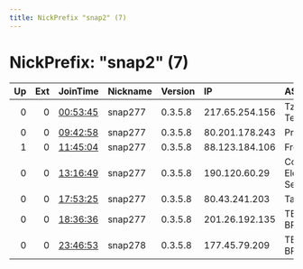 ```yaml
---
title: NickPrefix "snap2" (7)
---
```


# NickPrefix: "snap2" (7)

|   Up |   Ext | JoinTime                                                                                            | Nickname   | Version   | IP             | AS                                       | CC   |   ORp |   Dirp | OS    | Contact   |   eFamMembers |
|-----:|------:|:----------------------------------------------------------------------------------------------------|:-----------|:----------|:---------------|:-----------------------------------------|:-----|------:|-------:|:------|:----------|--------------:|
|    0 |     0 | [00:53:45](https://metrics.torproject.org/rs.html#details/FDD2340E34E0B0A8575427BEC372D6D534A70CBA) | snap277    | 0.3.5.8   | 217.65.254.156 | TzOV Biznes i Technologii                | ua   | 46747 |      0 | Linux | None      |             1 |
|    0 |     0 | [09:42:58](https://metrics.torproject.org/rs.html#details/F65AD5714D2237541F764462F260F4B60BF8BCE8) | snap277    | 0.3.5.8   | 80.201.178.243 | Proximus NV                              | be   | 38495 |      0 | Linux | None      |             1 |
|    1 |     0 | [11:45:04](https://metrics.torproject.org/rs.html#details/88316A1190BC75942A9EFA132A95BC63E356861B) | snap277    | 0.3.5.8   | 88.123.184.106 | Free SAS                                 | fr   | 35143 |      0 | Linux | None      |             1 |
|    0 |     0 | [13:16:49](https://metrics.torproject.org/rs.html#details/B81459120B5CCD33349A2769790CB1E5BE0010A4) | snap277    | 0.3.5.8   | 190.120.60.29  | Coop. Popular de Elec., Obras y Servicio | ar   | 43707 |      0 | Linux | None      |             1 |
|    0 |     0 | [17:53:25](https://metrics.torproject.org/rs.html#details/39DD1CD95581BE7A235BF9F05F54269018C94AF8) | snap277    | 0.3.5.8   | 80.43.241.203  | TalkTalk                                 | gb   | 43277 |      0 | Linux | None      |             1 |
|    0 |     0 | [18:36:36](https://metrics.torproject.org/rs.html#details/9DC9DE0C5E7DD93193853DF01CFF98E08A4166EB) | snap277    | 0.3.5.8   | 201.26.192.135 | TELEFu00D4NICA BRASIL S.A                | br   | 39933 |      0 | Linux | None      |             1 |
|    0 |     0 | [23:46:53](https://metrics.torproject.org/rs.html#details/D5CFF11CE7888AA215F0F05BA369A8D05F876C99) | snap278    | 0.3.5.8   | 177.45.79.209  | TELEFu00D4NICA BRASIL S.A                | br   | 44425 |      0 | Linux | None      |             1 |
